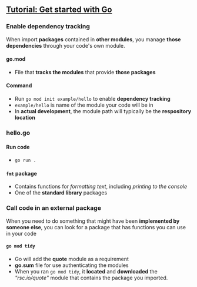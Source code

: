 ## [Tutorial: Get started with Go](https://go.dev/doc/tutorial/getting-started)
### Enable dependency tracking
When import **packages** contained in **other modules**, you manage **those dependencies** through your code's own module.

#### go.mod
- File that **tracks the modules** that provide **those packages**

#### Command
- Run `go mod init example/hello` to enable **dependency tracking**
- `example/hello` is name of the module your code will be in
- In **actual development**, the module path will typically be the **respository location**

### hello.go
#### Run code
- `go run .`

#### `fmt` package
-  Contains functions for _formatting text_, including _printing to the console_
-  One of the **standard library** packages

### Call code in an external package
When you need to do something that might have been **implemented by someone else**, you can look for a package that has functions you can use in your code

#### `go mod tidy`
- Go will add the **quote** module as a requirement
- **go.sum** file for use authenticating the modules
- When you ran `go mod tidy`, it **located** and **downloaded** the _"rsc.io/quote"_ module that contains the package you imported.
